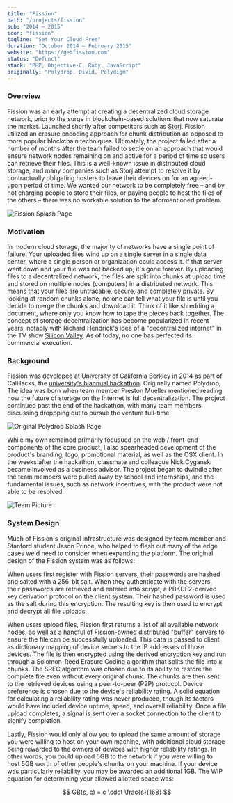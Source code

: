 ```yaml
---
title: "Fission"
path: "/projects/fission"
sub: "2014 – 2015"
icon: "fission"
tagline: "Set Your Cloud Free"
duration: "October 2014 – February 2015"
website: "https://getfission.com"
status: "Defunct"
stack: "PHP, Objective-C, Ruby, JavaScript"
originally: "Polydrop, Divid, Polydigm"
---
```


### Overview

Fission was an early attempt at creating a decentralized cloud storage network, prior to the surge in blockchain-based solutions that now saturate the market. Launched shortly after competitors such as [Storj](https://storj.io/), Fission utilized an erasure encoding approach for chunk distribution as opposed to more popular blockchain techniques. Ultimately, the project failed after a number of months after the team failed to settle on an approach that would ensure network nodes remaining on and active for a period of time so users can retrieve their files. This is a well-known issue in distributed cloud storage, and many companies such as Storj attempt to resolve it by contractually obligating hosters to leave their devices on for an agreed-upon period of time. We wanted our network to be completely free – and by not charging people to store their files, or paying people to host the files of the others – there was no workable solution to the aformentioned problem.

![Fission Splash Page](../../images/pics/fission-2.png "Fission splash page, early 2015")

### Motivation

In modern cloud storage, the majority of networks have a single point of failure. Your uploaded files wind up on a single server in a single data center, where a single person or organization could access it. If that server went down and your file was not backed up, it's gone forever. By uploading files to a decentralized network, the files are split into chunks at upload time and stored on multiple nodes (computers) in a distributed network. This means that your files are untracable, secure, and completely private. By looking at random chunks alone, no one can tell what your file is until you decide to merge the chunks and download it. Think of it like shredding a document, where only you know how to tape the pieces back together. The concept of storage decentralization has become popularized in recent years, notably with Richard Hendrick's idea of a "decentralized internet" in the TV show [Silicon Valley](<https://en.wikipedia.org/wiki/Silicon_Valley_(TV_series)>). As of today, no one has perfected its commercial execution.

### Background

Fission was developed at University of California Berkley in 2014 as part of CalHacks, the [university's biannual hackathon](https://calhacks.io/). Originally named Polydrop, The idea was born when team member Preston Mueller mentioned reading how the future of storage on the Internet is full decentralization. The project continued past the end of the hackathon, with many team members discussing droppping out to pursue the venture full-time.

![Original Polydrop Splash Page](../../images/pics/fission-3.png "Polydrop splash page, late 2014.")

While my own remained primarily focusued on the web / front-end components of the core product, I also spearheaded development of the product's branding, logo, promotional material, as well as the OSX client. In the weeks after the hackathon, classmate and colleague Nick Cyganski became involved as a business advisor. The project began to dwindle after the team members were pulled away by school and internships, and the fundamental issues, such as network incentives, with the product were not able to be resolved.

![Team Picture](../../images/pics/fission-1.jpg "The original Fission team (clockwise): myself, Jason Prince, Erik Nadel, Preston Mueller.")

### System Design

Much of Fission's original infrastructure was designed by team member and Stanford student Jason Prince, who helped to flesh out many of the edge cases we'd need to consider when expanding the platform. The original design of the Fission system was as follows:

When users first register with Fission servers, their passwords are hashed and salted with a 256-bit salt. When they authenticate with the servers, their passwords are retrieved and entered into scrypt, a PBKDF2-derived key derivation protocol on the client system. Their hashed password is used as the salt during this encryption. The resulting key is then used to encrypt and decrypt all file uploads.

When users upload files, Fission first returns a list of all available network nodes, as well as a handful of Fission-owned distributed "buffer" servers to ensure the file can be successfully uploaded. This data is passed to client as dictionary mapping of device secrets to the IP addresses of those devices. The file is then encrypted using the derived encryption key and run through a Solomon-Reed Erasure Coding algorithm that splits the file into _k_ chunks. The SREC algorithm was chosen due to its ability to restore the complete file even without every original chunk. The chunks are then sent to the retrieved devices using a peer-to-peer (P2P) protocol. Device preference is chosen due to the device's reliability rating. A solid equation for calculating a reliability rating was never produced, though its factors would have included device uptime, speed, and overall reliability. Once a file upload completes, a signal is sent over a socket connection to the client to signify completion.

Lastly, Fission would only allow you to upload the same amount of storage you were willing to host on your own machine, with additional cloud storage being rewarded to the owners of devices with higher reliability ratings. In other words, you could upload 5GB to the network if you were willing to host 5GB worth of other people's chunks on your machine. If your device was particularly reliability, you may be awarded an additional 1GB. The WIP equation for determining your allowed allotted space was:

$$
GB(s, c) = c \cdot \frac{s}{168}
$$

